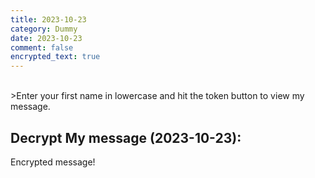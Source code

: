 ```yaml
---
title: 2023-10-23
category: Dummy
date: 2023-10-23
comment: false
encrypted_text: true
---
```


<br>
>Enter your first name in lowercase and hit the token button to view my message. 


## Decrypt My message (2023-10-23):
  <p class="encrypted" id="1wOla8svz+X2bV/+uEwJCQjdJYJn1ZRj3EE9P3Towj+3Xhwe2g">Encrypted message!</p>

